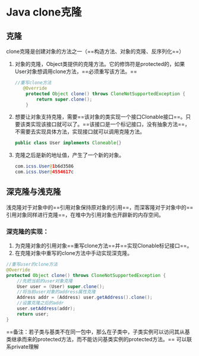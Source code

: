 # Java clone克隆

## 克隆

clone克隆是创建对象的方法之一（==构造方法、对象的克隆、反序列化==）

1. 对象的克隆，Object类提供的克隆方法。它的修饰符是protected的，如果User对象想调用clone方法，==必须重写该方法。==

   ```java
   //重写clone方法
      @Override
       protected Object clone() throws CloneNotSupportedException {
           return super.clone();
       }
   ```

   

2. 想要让对象支持克隆，需要==该对象的类实现一个接口Clonable接口==。只要该类实现该接口就可以了。==该接口是一个标记接口，没有抽象方法==，不需要去实现具体方法，实现接口就可以调用克隆方法。

   ```java
   public class User implements Cloneable{}
   ```

3. 克隆之后是新的地址值，产生了一个新的对象。

   ```java
   com.icss.User@1b6d3586
   com.icss.User@4554617c
   ```

## 深克隆与浅克隆

浅克隆对于对象中的==引用对象保持原对象的引用==，而深客隆对于对象中的==引用对象同样进行克隆==，在堆中为引用对象也开辟新的内存空间。

### 深克隆的实现：

1. 为克隆对象的引用对象==重写clone方法==并==实现Clonable标记接口==。
2. 在克隆对象中重写的clone方法中手动实现深克隆。

```java
//重写user的clone方法
@Override
protected Object clone() throws CloneNotSupportedException {
    //先把当前的user对象克隆
    User user = (User) super.clone();
    //将当前user对象的address属性克隆
    Address addr = (Address) user.getAddress().clone();
    //设置克隆之后的addr
    user.setAddress(addr);
    return user;
}
```

==备注：若子类与基类不在同一包中，那么在子类中，子类实例可以访问其从基类继承而来的protected方法，而不能访问基类实例的protected方法。== 可以联系private理解

